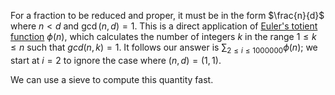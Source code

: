 For a fraction to be reduced and proper, it must be in the form $\frac{n}{d}$ where $n < d \text{ and } \gcd(n, d) = 1$. This is a direct application of [Euler's totient function](https://en.wikipedia.org/wiki/Euler%27s_totient_function) $\phi(n)$, which calculates the number of integers $k$ in the range $1 \leq k \leq n$ such that $gcd(n, k) = 1$. It follows our answer is $\sum_{2 \leq i \leq 1000000} \phi(n)$; we start at $i = 2$ to ignore the case where $(n, d) = (1, 1)$. 

We can use a sieve to compute this quantity fast.